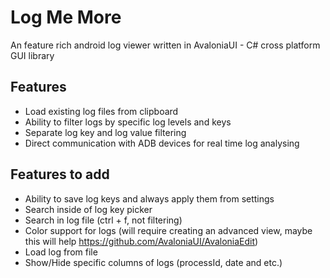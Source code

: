 # Log Me More

An feature rich android log viewer written in AvaloniaUI - C# cross platform GUI library

## Features
* Load existing log files from clipboard
* Ability to filter logs by specific log levels and keys
* Separate log key and log value filtering
* Direct communication with ADB devices for real time log analysing

## Features to add
* Ability to save log keys and always apply them from settings
* Search inside of log key picker
* Search in log file (ctrl + f, not filtering)
* Color support for logs (will require creating an advanced view, maybe this will help https://github.com/AvaloniaUI/AvaloniaEdit)
* Load log from file
* Show/Hide specific columns of logs (processId, date and etc.)